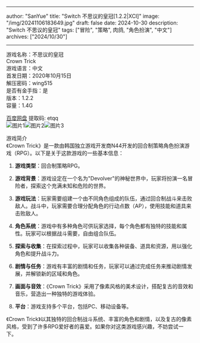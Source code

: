 
---
author: "SanYue"
title: "Switch 不思议的皇冠[1.2.2|XCI]"
image: "/img/20241106183649.jpg"
draft: false
date: 2024-10-30
description: "Switch 不思议的皇冠"
tags: ["冒险", "策略", 肉鸽, "角色扮演", "中文"]
archives: ["2024/10/30"]

---

游戏名称：不思议的皇冠   
Crown Trick    
游戏语言：中文  
首发日期：2020年10月15日  
解压密码：wing515  
是否有金手指：是  
版本：1.2.2   
容量：1.4G

[百度网盘](https://pan.baidu.com/s/1BwqufwVogykRIJI-bttH_Q) 提取码: etqq  
![图片1](/img/d87514.jpg)![图片2](/img/1f4ef0.jpg)![图片3](/img/d5037c.jpg)  

游戏简介  
《Crown Trick》是一款由韩国独立游戏开发商N44开发的回合制策略角色扮演游戏（RPG）。以下是关于这款游戏的一些基本信息：

1. **游戏类型**：回合制策略RPG。

2. **游戏背景**：游戏设定在一个名为"Devolver"的神秘世界中，玩家将扮演一名冒险者，探索这个充满未知和危险的世界。

3. **游戏玩法**：玩家需要组建一个由不同角色组成的队伍，通过回合制战斗来击败敌人。战斗中，玩家需要合理分配角色的行动点数（AP），使用技能和道具来击败敌人。

4. **角色系统**：游戏中有多种角色可供玩家选择，每个角色都有独特的技能和属性。玩家可以根据战斗需要，自由组合队伍。

5. **探索与收集**：在探索过程中，玩家可以收集各种装备、道具和资源，用以强化角色和提升战斗力。

6. **剧情与任务**：游戏有丰富的剧情和任务，玩家可以通过完成任务来推动剧情发展，并解锁新的区域和角色。

7. **画面与音效**：《Crown Trick》采用了像素风格的美术设计，搭配复古的音效和音乐，营造出一种独特的游戏体验。

8. **平台**：游戏支持多个平台，包括PC、移动设备等。

《Crown Trick》以其独特的回合制战斗系统、丰富的角色和剧情，以及复古的像素风格，受到了许多RPG爱好者的喜爱。如果你对这类游戏感兴趣，不妨尝试一下。
